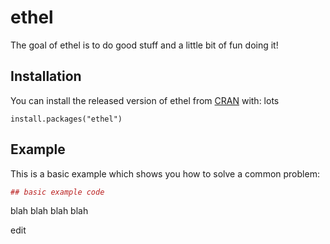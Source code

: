 # ethel

The goal of ethel is to do good stuff and a little bit of fun doing it!

## Installation

You can install the released version of ethel from [CRAN](https://CRAN.R-project.org) with:
lots
``` rthings
install.packages("ethel")
```

## Example

This is a basic example which shows you how to solve a common problem:

``` r
## basic example code
```

blah blah
blah blah

edit
